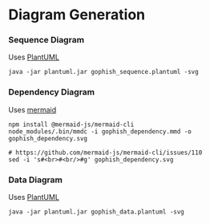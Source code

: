 # Diagram Generation

### Sequence Diagram

Uses [PlantUML](https://plantuml.com/)

```
java -jar plantuml.jar gophish_sequence.plantuml -svg
```

### Dependency Diagram

Uses [mermaid](https://mermaid-js.github.io/mermaid/#/flowchart?id=flowcharts-basic-syntax)

```
npm install @mermaid-js/mermaid-cli
node_modules/.bin/mmdc -i gophish_dependency.mmd -o gophish_dependency.svg

# https://github.com/mermaid-js/mermaid-cli/issues/110
sed -i 's#<br>#<br/>#g' gophish_dependency.svg
```

### Data Diagram

Uses [PlantUML](https://plantuml.com/)

```
java -jar plantuml.jar gophish_data.plantuml -svg
```

